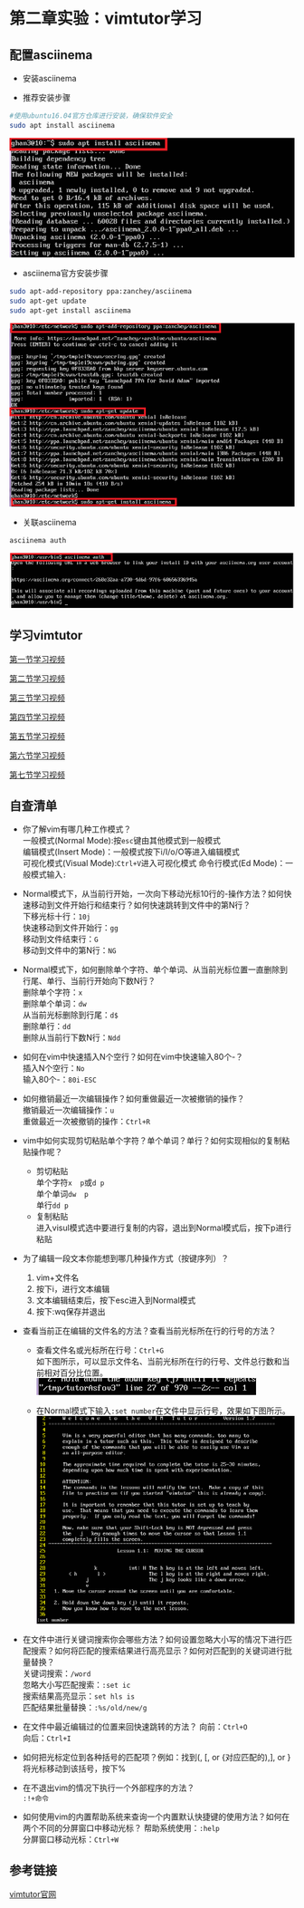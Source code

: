 # 第二章实验：vimtutor学习

## 配置asciinema

- 安装asciinema

 * 推荐安装步骤   
```bash
#使用ubuntu16.04官方仓库进行安装，确保软件安全
sudo apt install asciinema
```
![](./img/install2.PNG)

  * asciinema官方安装步骤
```bash
sudo apt-add-repository ppa:zanchey/asciinema
sudo apt-get update
sudo apt-get install asciinema
```
![](./img/install.PNG)  


- 关联asciinema
```bash
asciinema auth
```
![](./img/auth.PNG)

## 学习vimtutor

[第一节学习视频](https://asciinema.org/a/AsHqXoMjVseN83FocairetJs7)

[第二节学习视频](https://asciinema.org/a/li9pO2v0phCIuM3Fi2S3QUlBw)

[第三节学习视频](https://asciinema.org/a/fSYi7b7uvcpAYmt5cPrvw5GSu)

[第四节学习视频](https://asciinema.org/a/6tLOC0EC1HSRCEHdCjdPEXxSK)

[第五节学习视频](https://asciinema.org/a/3oRWzQ489KAx2snfdC0vTJvq5)

[第六节学习视频](https://asciinema.org/a/SZnV98Z6LwkXWkcqEA7gOjPln)

[第七节学习视频](https://asciinema.org/a/FiescWGBOWQZlfOp0eCpqhKbO)

## 自查清单   

- 你了解vim有哪几种工作模式？      
一般模式(Normal Mode):按`esc`键由其他模式到一般模式    
编辑模式(Insert Mode)：一般模式按下i/I/o/O等进入编辑模式   
可视化模式(Visual Mode):`Ctrl+V`进入可视化模式
命令行模式(Ed Mode)：一般模式输入`:`

- Normal模式下，从当前行开始，一次向下移动光标10行的-操作方法？如何快速移动到文件开始行和结束行？如何快速跳转到文件中的第N行？   
下移光标十行：`10j`   
快速移动到文件开始行：`gg`   
移动到文件结束行：`G`    
移动到文件中的第N行：`NG`

- Normal模式下，如何删除单个字符、单个单词、从当前光标位置一直删除到行尾、单行、当前行开始向下数N行？    
删除单个字符：`x`   
删除单个单词：`dw`     
从当前光标删除到行尾：`d$`   
删除单行：`dd`   
删除从当前行下数N行：`Ndd`   

- 如何在vim中快速插入N个空行？如何在vim中快速输入80个-？   
插入N个空行：`No`   
输入80个-：`80i-ESC`

- 如何撤销最近一次编辑操作？如何重做最近一次被撤销的操作？    
撤销最近一次编辑操作：`u`   
重做最近一次被撤销的操作：`Ctrl+R`

- vim中如何实现剪切粘贴单个字符？单个单词？单行？如何实现相似的复制粘贴操作呢？   
  * 剪切粘贴   
  单个字符`x  p`或`d p`   
  单个单词`dw  p`    
  单行`dd p`   
  * 复制粘贴   
  进入visul模式选中要进行复制的内容，退出到Normal模式后，按下p进行粘贴   


- 为了编辑一段文本你能想到哪几种操作方式（按键序列）？    
   1. vim+文件名
   2. 按下i，进行文本编辑
   3. 文本编辑结束后，按下esc进入到Normal模式
   4. 按下:wq保存并退出


- 查看当前正在编辑的文件名的方法？查看当前光标所在行的行号的方法？   
  * 查看文件名或光标所在行号：`Ctrl+G`   
如下图所示，可以显示文件名、当前光标所在行的行号、文件总行数和当前相对百分比位置。   
![](./img/Ctrl+G.PNG)

  * 在Normal模式下输入`:set number`在文件中显示行号，效果如下图所示。
  ![](./img/set-number.PNG)


- 在文件中进行关键词搜索你会哪些方法？如何设置忽略大小写的情况下进行匹配搜索？如何将匹配的搜索结果进行高亮显示？如何对匹配到的关键词进行批量替换？       
关键词搜索：`/word`    
忽略大小写匹配搜索：`:set ic`   
搜索结果高亮显示：`set hls is`   
匹配结果批量替换：`:%s/old/new/g`   

- 在文件中最近编辑过的位置来回快速跳转的方法？
向前：`Ctrl+O`     
向后：`Ctrl+I`

- 如何把光标定位到各种括号的匹配项？例如：找到(, [, or {对应匹配的),], or }    
将光标移动到该括号，按下%

- 在不退出vim的情况下执行一个外部程序的方法？   
`:!+命令`

- 如何使用vim的内置帮助系统来查询一个内置默认快捷键的使用方法？如何在两个不同的分屏窗口中移动光标？
帮助系统使用：`:help`       
分屏窗口移动光标：`Ctrl+W`

## 参考链接

[vimtutor官网](https://asciinema.org/docs/getting-started)
